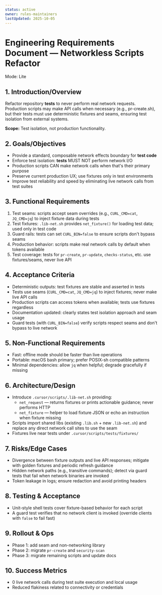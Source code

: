 ```yaml
---
status: active
owner: rules-maintainers
lastUpdated: 2025-10-05
---
```


# Engineering Requirements Document — Networkless Scripts Refactor

Mode: Lite

## 1. Introduction/Overview

Refactor repository **tests** to never perform real network requests. Production scripts may make API calls when necessary (e.g., pr-create.sh), but their tests must use deterministic fixtures and seams, ensuring test isolation from external systems.

**Scope:** Test isolation, not production functionality.

## 2. Goals/Objectives

- Provide a standard, composable network effects boundary for **test code**
- Enforce test isolation: **tests** MUST NOT perform network I/O
- Production scripts CAN make network calls when that's their primary purpose
- Preserve current production UX; use fixtures only in test environments
- Improve test reliability and speed by eliminating live network calls from test suites

## 3. Functional Requirements

1. Test seams: scripts accept seam overrides (e.g., `CURL_CMD=cat`, `JQ_CMD=jq`) to inject fixture data during tests
2. Test fixtures: `.lib-net.sh` provides `net_fixture()` for loading test data; used only in test code
3. Guard rails: tests can set `CURL_BIN=false` to ensure scripts don't bypass seams
4. Production behavior: scripts make real network calls by default when tokens available
5. Test coverage: tests for `pr-create`, `pr-update`, `checks-status`, etc. use fixtures/seams, never live API

## 4. Acceptance Criteria

- Deterministic outputs: test fixtures are stable and asserted in tests
- Tests use seams (`CURL_CMD=cat`, `JQ_CMD=jq`) to inject fixtures; never make live API calls
- Production scripts can access tokens when available; tests use fixtures regardless
- Documentation updated: clearly states test isolation approach and seam usage
- Guard tests (with `CURL_BIN=false`) verify scripts respect seams and don't bypass to live network

## 5. Non-Functional Requirements

- Fast: offline mode should be faster than live operations
- Portable: macOS bash primary; prefer POSIX-sh compatible patterns
- Minimal dependencies: allow `jq` when helpful; degrade gracefully if missing

## 6. Architecture/Design

- Introduce `.cursor/scripts/.lib-net.sh` providing:
  - `net_request` — returns fixtures or prints actionable guidance; never performs HTTP
  - `net_fixture` — helper to load fixture JSON or echo an instruction when fixture missing
- Scripts import shared libs (existing `.lib.sh` + new `.lib-net.sh`) and replace any direct network call sites to use the seam
- Fixtures live near tests under `.cursor/scripts/tests/fixtures/`

## 7. Risks/Edge Cases

- Divergence between fixture outputs and live API responses; mitigate with golden fixtures and periodic refresh guidance
- Hidden network paths (e.g., transitive commands); detect via guard tests that fail when network binaries are invoked
- Token leakage in logs; ensure redaction and avoid printing headers

## 8. Testing & Acceptance

- Unit-style shell tests cover fixture-based behavior for each script
- A guard test verifies that no network client is invoked (override clients with `false` to fail fast)

## 9. Rollout & Ops

- Phase 1: add seam and non-networking library
- Phase 2: migrate `pr-create` and `security-scan`
- Phase 3: migrate remaining scripts and update docs

## 10. Success Metrics

- 0 live network calls during test suite execution and local usage
- Reduced flakiness related to connectivity or credentials
